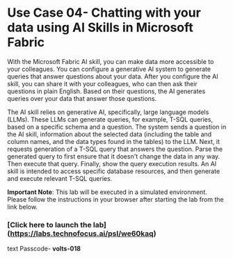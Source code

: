 # Use Case 04- Chatting with your data using AI Skills in Microsoft Fabric

With the Microsoft Fabric AI skill, you can make data more accessible to
your colleagues. You can configure a generative AI system to generate
queries that answer questions about your data. After you configure the
AI skill, you can share it with your colleagues, who can then ask their
questions in plain English. Based on their questions, the AI generates
queries over your data that answer those questions.

The AI skill relies on generative AI, specifically, large language
models (LLMs). These LLMs can generate queries, for example, T-SQL
queries, based on a specific schema and a question. The system sends a
question in the AI skill, information about the selected data (including
the table and column names, and the data types found in the tables) to
the LLM. Next, it requests generation of a T-SQL query that answers the
question. Parse the generated query to first ensure that it doesn't
change the data in any way. Then execute that query. Finally, show the
query execution results. An AI skill is intended to access specific
database resources, and then generate and execute relevant T-SQL
queries.

**Important Note**: This lab will be executed in a simulated environment. Please follow the instructions in your browser after starting the lab from the link below. 

 ### [Click here to launch the lab] (https://labs.technofocus.ai/psl/we60kaq)
text
Passcode- **volts-018**


